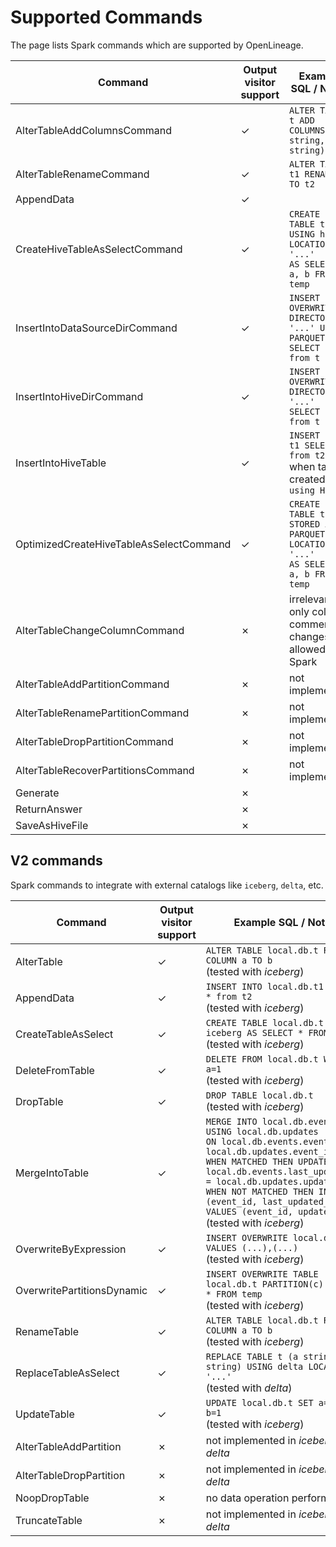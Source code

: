 <!-- SPDX-License-Identifier: Apache-2.0 -->

# Supported Commands

The page lists Spark commands which are supported by OpenLineage.

| Command                                 | Output visitor support | Example SQL / Notes                                                               |
|-----------------------------------------|------------------------|-----------------------------------------------------------------------------------|
| AlterTableAddColumnsCommand             | &check;                | `ALTER TABLE t ADD COLUMNS (a string, b string)`                                  |
| AlterTableRenameCommand                 | &check;                | `ALTER TABLE t1 RENAME TO t2`                                                     |
| AppendData                              | &check;                |                                                                                   |                                                                                                                                                                                                                                                                                                |
| CreateHiveTableAsSelectCommand          | &check;                | `CREATE TABLE t USING hive LOCATION '...' `<br/>`AS SELECT a, b FROM temp`        |
| InsertIntoDataSourceDirCommand          | &check;                | `INSERT OVERWRITE DIRECTORY '...' USING PARQUET SELECT * from t`                  |
| InsertIntoHiveDirCommand                | &check;                | `INSERT OVERWRITE DIRECTORY '...' SELECT * from t`                                |
| InsertIntoHiveTable                     | &check;                | `INSERT INTO t1 SELECT * from t2` <br/>when table created with `using HIVE`       |
| OptimizedCreateHiveTableAsSelectCommand | &check;                | `CREATE TABLE t STORED AS PARQUET LOCATION '...' `<br/>`AS SELECT a, b FROM temp` |
| AlterTableChangeColumnCommand           | &cross;                | irrelevant as only column comment changes are allowed in Spark                    |
| AlterTableAddPartitionCommand           | &cross;                | not implemented                                                                   |
| AlterTableRenamePartitionCommand        | &cross;                | not implemented                                                                   |
| AlterTableDropPartitionCommand          | &cross;                | not implemented                                                                   |
| AlterTableRecoverPartitionsCommand      | &cross;                | not implemented                                                                   |
| Generate                                | &cross;                |                                                                                   |
| ReturnAnswer                            | &cross;                |                                                                                   |
| SaveAsHiveFile                          | &cross;                |                                                                                   |


## V2 commands 

Spark commands to integrate with external catalogs like `iceberg`, `delta`, etc.

| Command                    | Output visitor support | Example SQL / Notes                                                                                                                                                                                                                                                                                                                         |
|----------------------------|------------------------|---------------------------------------------------------------------------------------------------------------------------------------------------------------------------------------------------------------------------------------------------------------------------------------------------------------------------------------------|
| AlterTable                 | &check;                | `ALTER TABLE local.db.t RENAME COLUMN a TO b`<br/>(tested with *iceberg*)                                                                                                                                                                                                                                                                   |
| AppendData                 | &check;                | `INSERT INTO local.db.t1 SELECT * from t2`<br/>(tested with *iceberg*)                                                                                                                                                                                                                                                                      |
| CreateTableAsSelect        | &check;                | `CREATE TABLE local.db.t USING iceberg AS SELECT * FROM temp`<br/>(tested with *iceberg*)                                                                                                                                                                                                                                                   |
| DeleteFromTable            | &check;                | `DELETE FROM local.db.t WHERE a=1`<br/>(tested with *iceberg*)                                                                                                                                                                                                                                                                              |
| DropTable                  | &check;                | `DROP TABLE local.db.t`<br/>(tested with *iceberg*)                                                                                                                                                                                                                                                                                         |
| MergeIntoTable             | &check;                | `MERGE INTO local.db.events USING local.db.updates`<br/>`ON local.db.events.event_id = local.db.updates.event_id`<br/>`WHEN MATCHED THEN UPDATE SET local.db.events.last_updated_at = local.db.updates.updated_at`<br/>`WHEN NOT MATCHED THEN INSERT (event_id, last_updated_at) VALUES (event_id, updated_at)`<br/>(tested with *iceberg*) |
| OverwriteByExpression      | &check;                | `INSERT OVERWRITE local.db.t VALUES (...),(...)`<br/>(tested with *iceberg*)                                                                                                                                                                                                                                                                |
| OverwritePartitionsDynamic | &check;                | `INSERT OVERWRITE TABLE local.db.t PARTITION(c) SELECT * FROM temp`<br/>(tested with *iceberg*)                                                                                                                                                                                                                                             |
| RenameTable                | &check;                | `ALTER TABLE local.db.t RENAME COLUMN a TO b`<br/>(tested with *iceberg*)                                                                                                                                                                                                                                                                   |
| ReplaceTableAsSelect       | &check;                | `REPLACE TABLE t (a string, b string) USING delta LOCATION '...'`<br/>(tested with *delta*)                                                                                                                                                                                                                                                 |
| UpdateTable                | &check;                | `UPDATE local.db.t SET a=1 WHERE b=1`<br/>(tested with *iceberg*)                                                                                                                                                                                                                                                                           |
| AlterTableAddPartition     | &cross;                | not implemented in *iceberg* nor *delta*                                                                                                                                                                                                                                                                                                    |
| AlterTableDropPartition    | &cross;                | not implemented in *iceberg* nor *delta*                                                                                                                                                                                                                                                                                                    |
| NoopDropTable              | &cross;                | no data operation performed                                                                                                                                                                                                                                                                                                                 |
| TruncateTable              | &cross;                | not implemented in *iceberg* nor *delta*                                                                                                                                                                                                                                                                                                    |



